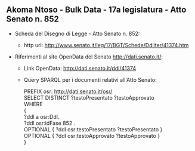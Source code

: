 ## Akoma Ntoso - Bulk Data - 17a legislatura - Atto Senato n. 852 ##

* Scheda del Disegno di Legge - Atto Senato n. 852:
	* http url: http://www.senato.it/leg/17/BGT/Schede/Ddliter/41374.htm

* Riferimenti al sito OpenData del Senato http://dati.senato.it/:
	* Link OpenData: http://dati.senato.it/ddl/41374
	* Query SPARQL per i documenti relativi all'Atto Senato:

        PREFIX osr: <http://dati.senato.it/osr/>  
		SELECT DISTINCT ?testoPresentato ?testoApprovato  
		WHERE  
		{  
		    ?ddl a osr:Ddl.  
		    ?ddl osr:idFase 852 .  
		    OPTIONAL { ?ddl osr:testoPresentato ?testoPresentato }  
		    OPTIONAL { ?ddl osr:testoApprovato ?testoApprovato }  
		}
		